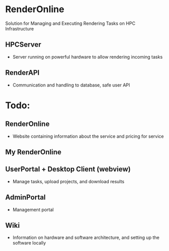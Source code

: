 # RenderOnline
Solution for Managing and Executing Rendering Tasks on HPC Infrastructure

## HPCServer
- Server running on powerful hardware to allow rendering incoming tasks

## RenderAPI
- Communication and handling to database, safe user API

# Todo:

## RenderOnline
- Website containing information about the service and pricing for service

## My RenderOnline

## UserPortal + Desktop Client (webview)
- Manage tasks, upload projects, and download results

## AdminPortal
- Management portal

## Wiki
- Information on hardware and software architecture, and setting up the software locally
